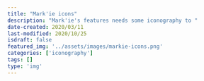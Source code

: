 ```yaml
---
title: "Mark'ie icons"
description: "Mark'ie's features needs some iconography to "
date-created: 2020/03/11
last-modified: 2020/10/25
isdraft: false
featured_img: '../assets/images/markie-icons.png'
categories: ['iconography']
tags: []
type: 'img'
---
```

